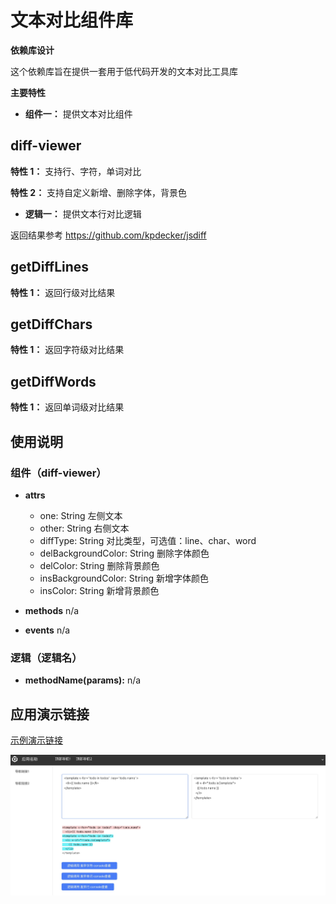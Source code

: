 # 文本对比组件库

**依赖库设计**

这个依赖库旨在提供一套用于低代码开发的文本对比工具库

**主要特性**

- **组件一：** 提供文本对比组件

## diff-viewer


**特性 1：** 支持行、字符，单词对比

**特性 2：** 支持自定义新增、删除字体，背景色


- **逻辑一：** 提供文本行对比逻辑

返回结果参考 https://github.com/kpdecker/jsdiff

## getDiffLines

**特性 1：** 返回行级对比结果

## getDiffChars

**特性 1：** 返回字符级对比结果

## getDiffWords

**特性 1：** 返回单词级对比结果


## 使用说明

### 组件（diff-viewer）

- **attrs**
  - one: String 左侧文本
  - other: String 右侧文本
  - diffType: String 对比类型，可选值：line、char、word
  - delBackgroundColor: String 删除字体颜色
  - delColor: String 删除背景颜色
  - insBackgroundColor: String 新增字体颜色
  - insColor: String 新增背景颜色

- **methods**
n/a

- **events**
n/a

### 逻辑（逻辑名）

- **methodName(params):** 
n/a

## 应用演示链接

[示例演示链接](https://dev-testdiff-qa.app.codewave.163.com/dashboard/difftest)

![img](Snipaste_2024-09-08_02-26-43.jpg)

